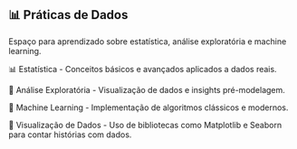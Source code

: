 ## 📊 Práticas de Dados

Espaço para aprendizado sobre estatística, análise exploratória e machine learning.

📊 Estatística - Conceitos básicos e avançados aplicados a dados reais.

🔄 Análise Exploratória - Visualização de dados e insights pré-modelagem.

🧬 Machine Learning - Implementação de algoritmos clássicos e modernos.

🎨 Visualização de Dados - Uso de bibliotecas como Matplotlib e Seaborn para contar histórias com dados.
